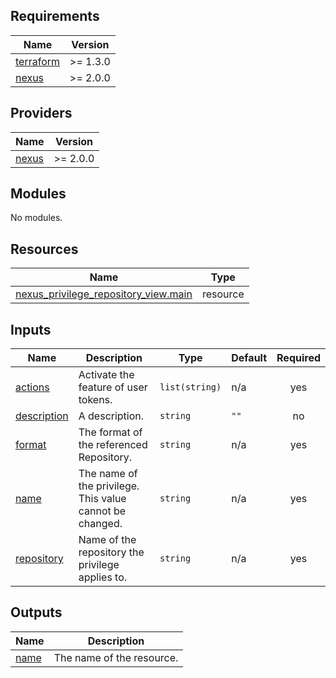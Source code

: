 ## Requirements

| Name | Version |
|------|---------|
| <a name="requirement_terraform"></a> [terraform](#requirement\_terraform) | >= 1.3.0 |
| <a name="requirement_nexus"></a> [nexus](#requirement\_nexus) | >= 2.0.0 |

## Providers

| Name | Version |
|------|---------|
| <a name="provider_nexus"></a> [nexus](#provider\_nexus) | >= 2.0.0 |

## Modules

No modules.

## Resources

| Name | Type |
|------|------|
| [nexus_privilege_repository_view.main](https://registry.terraform.io/providers/datadrivers/nexus/latest/docs/resources/privilege_repository_view) | resource |

## Inputs

| Name | Description | Type | Default | Required |
|------|-------------|------|---------|:--------:|
| <a name="input_actions"></a> [actions](#input\_actions) | Activate the feature of user tokens. | `list(string)` | n/a | yes |
| <a name="input_description"></a> [description](#input\_description) | A description. | `string` | `""` | no |
| <a name="input_format"></a> [format](#input\_format) | The format of the referenced Repository. | `string` | n/a | yes |
| <a name="input_name"></a> [name](#input\_name) | The name of the privilege. This value cannot be changed. | `string` | n/a | yes |
| <a name="input_repository"></a> [repository](#input\_repository) | Name of the repository the privilege applies to. | `string` | n/a | yes |

## Outputs

| Name | Description |
|------|-------------|
| <a name="output_name"></a> [name](#output\_name) | The name of the resource. |
